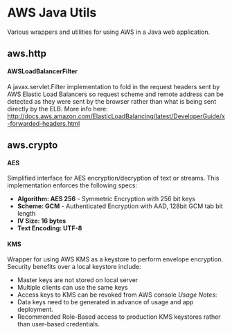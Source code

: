 # AWS Java Utils
Various wrappers and utilities for using AWS in a Java web application.

## aws.http

#### AWSLoadBalancerFilter
A javax.servlet.Filter implementation to fold in the request headers sent by 
AWS Elastic Load Balancers so request scheme and remote address can be detected as they
were sent by the browser rather than what is being sent directly by the ELB.
More info here: http://docs.aws.amazon.com/ElasticLoadBalancing/latest/DeveloperGuide/x-forwarded-headers.html


## aws.crypto

#### AES
Simplified interface for AES encryption/decryption of text or streams. This implementation enforces the following specs:
* __Algorithm: AES 256__ - Symmetric Encryption with 256 bit keys
* __Scheme:	GCM__ - Authenticated Encryption with AAD, 128bit GCM tab bit length
* __IV Size:	16 bytes__
* __Text Encoding:	UTF-8__

#### KMS
Wrapper for using AWS KMS as a keystore to perform envelope encryption. Security benefits over a local keystore include:
* Master keys are not stored on local server
* Multiple clients can use the same keys
* Access keys to KMS can be revoked from AWS console
_Usage Notes_: 
* Data keys need to be generated in advance of usage and app deployment. 
* Recommended Role-Based access to production KMS keystores rather than user-based credentials.
